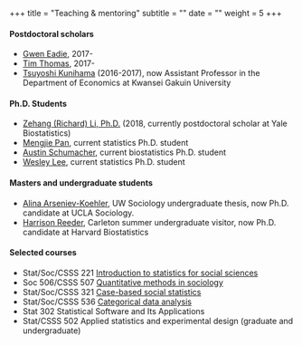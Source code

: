 +++
title = "Teaching & mentoring"
subtitle = ""
date = ""
weight = 5
+++
#### Postdoctoral scholars
+ [Gwen Eadie](https://www.physics.mcmaster.ca/~eadiegm/cover.html), 2017-
+ [Tim Thomas](https://timathomas.github.io/), 2017-
+ [Tsuyoshi Kunihama](https://sites.google.com/site/tsuyoshikunihama/) (2016-2017), now Assistant Professor in the Department of Economics at Kwansei Gakuin University

#### Ph.D. Students
+ [Zehang (Richard) Li, Ph.D.](http://zehangli.com/) (2018, currently postdoctoral scholar at Yale Biostatistics)
+ [Mengjie Pan](https://www.stat.washington.edu/~mpan1/), current statistics Ph.D. student
+ [Austin Schumacher](http://students.washington.edu/aeschuma/), current biostatistics Ph.D. student
+ [Wesley Lee](https://www.stat.washington.edu/people/wtlee/), current statistics Ph.D. student


#### Masters and undergraduate students
+ [Alina Arseniev-Koehler](https://soc.ucla.edu/grads/alina-arseniev-koehler), UW Sociology undergraduate thesis, now Ph.D. candidate at UCLA Sociology.
+ [Harrison Reeder](https://www.hsph.harvard.edu/biostatistics/tag/harrison-reeder/), Carleton summer undergraduate visitor, now Ph.D. candidate at Harvard Biostatistics


#### Selected courses
+ Stat/Soc/CSSS 221 [Introduction to statistics for social sciences](https://docs.google.com/document/d/1wLRowIehGM1w-i4l4qaMerYgEhL0wpS__r_fbvwHeww/edit?usp=sharing)
+ Soc 506/CSSS 507 [Quantitative methods in sociology](http://www.stat.washington.edu/~tylermc/soc506sp15/schedule_2015.htm)
+ Stat/Soc/CSSS 321 [Case-based social statistics](http://www.stat.washington.edu/~tylermc/syllabus_321aut13.pdf)
+ Stat/Soc/CSSS 536 [Categorical data analysis](http://www.stat.washington.edu/~tylermc/syllabus_536_f13.pdf)
+ Stat 302 Statistical Software and Its Applications
+ Stat/CSSS 502 Applied statistics and experimental design (graduate and undergraduate) 
